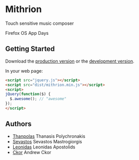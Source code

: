 # Mithrion

Touch sensitive music composer

Firefox OS App Days

## Getting Started
Download the [production version][min] or the [development version][max].

[min]: https://raw.github.com/thanpolas/mithrion/master/dist/mithrion.min.js
[max]: https://raw.github.com/thanpolas/mithrion/master/dist/mithrion.js

In your web page:

```html
<script src="jquery.js"></script>
<script src="dist/mithrion.min.js"></script>
<script>
jQuery(function($) {
  $.awesome(); // "awesome"
});
</script>
```


## Authors
* [Thanpolas](https://github.com/thanpolas) Thanasis Polychronakis
* [Sevastos](https://github.com/sevastos) Sevastos Mastrogiorgis
* [Leonidas](https://github.com/leoapost) Leonidas Apostolids
* [Ckor](https://github.com/andrewckor) Andrew Ckor

